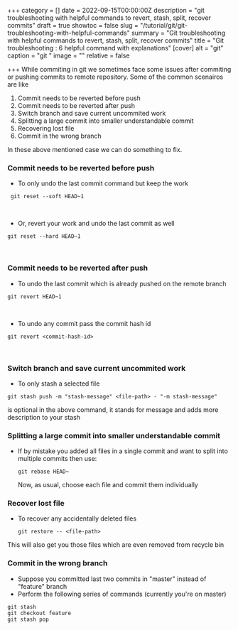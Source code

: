 +++
category = []
date = 2022-09-15T00:00:00Z
description = "git troubleshooting with helpful commands to revert, stash, split, recover commits"
draft = true
showtoc = false
slug = "/tutorial/git/git-troubleshooting-with-helpful-commands"
summary = "Git troubleshooting with helpful commands to revert, stash, split, recover commits"
title = "Git troubleshooting : 6 helpful command with explanations"
[cover]
alt = "git"
caption = "git "
image = ""
relative = false

+++
While commiting in git we sometimes face some issues after commiting or pushing commits to remote repository. Some of the common scenairos are like

1. Commit needs to be reverted before push
2. Commit needs to be reverted after push
3. Switch branch and save current uncommited work
4. Splitting a large commit into smaller understandable commit
5. Recovering lost file
6. Commit in the wrong branch

In these above mentioned case we can do something to fix.
 

### Commit needs to be reverted before push

* To only undo the last commit command but keep the work

```git
 git reset --soft HEAD~1
```

 

* Or, revert your work and undo the last commit as well

```git
git reset --hard HEAD~1
```

 

### Commit needs to be reverted after push

* To undo the last commit which is already pushed on the remote branch

```git
git revert HEAD~1
```

 

* To undo any commit pass the commit hash id

```git
git revert <commit-hash-id>
```

 

### Switch branch and save current uncommited work

* To only stash a selected file

```git
git stash push -m "stash-message" <file-path> - "-m stash-message"
```

is optional in the above command, it stands for message and adds more description to your stash
 

### Splitting a large commit into smaller understandable commit

* If by mistake you added all files in a single commit and want to split into multiple commits then use:

      git rebase HEAD~

  Now, as usual, choose each file and commit them individually
   

### Recover lost file

* To recover any accidentally deleted files

      git restore -- <file-path>

This will also get you those files which are even removed from recycle bin
 

### Commit in the wrong branch

* Suppose you committed last two commits in "master" instead of "feature" branch
* Perform the following series of commands (currently you're on master)

```git reset HEAD~2
git stash
git checkout feature
git stash pop
```